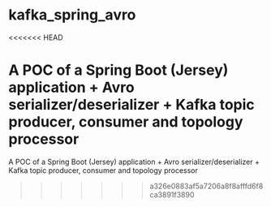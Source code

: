 # kafka_spring_avro
<<<<<<< HEAD

A POC of a Spring Boot (Jersey) application + Avro serializer/deserializer + Kafka topic producer, consumer and topology processor
=======
A POC of a Spring Boot (Jersey) application + Avro serializer/deserializer + Kafka topic producer, consumer and topology processor
>>>>>>> a326e0883af5a7206a8f8afffd6f8ca3891f3890
